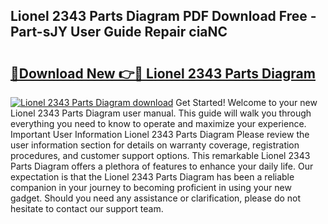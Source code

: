 ## Lionel 2343 Parts Diagram PDF Download Free - Part-sJY User Guide Repair ciaNC

# <h2><a href="http://dfkz7x3.blite.top/?on=Lionel+2343+Parts+Diagram">🔗Download New 👉🔴 Lionel 2343 Parts Diagram</a></h2>

[![Lionel 2343 Parts Diagram download](https://i.imgur.com/lujVjoI.png)](http://dfkz7x3.blite.top/?on=Lionel+2343+Parts+Diagram)
Get Started! Welcome to your new Lionel 2343 Parts Diagram user manual. This guide will walk you through everything you need to know to operate and maximize your experience. Important User Information Lionel 2343 Parts Diagram Please review the user information section for details on warranty coverage, registration procedures, and customer support options. This remarkable Lionel 2343 Parts Diagram offers a plethora of features to enhance your daily life. Our expectation is that the Lionel 2343 Parts Diagram has been a reliable companion in your journey to becoming proficient in using your new gadget. Should you need any assistance or clarification, please do not hesitate to contact our support team.
